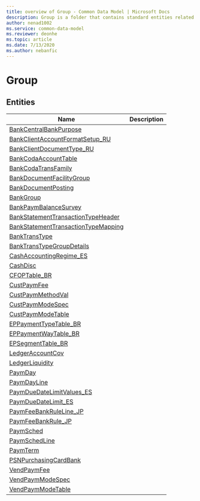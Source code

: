 ```yaml
---
title: overview of Group - Common Data Model | Microsoft Docs
description: Group is a folder that contains standard entities related to the Common Data Model.
author: nenad1002
ms.service: common-data-model
ms.reviewer: deonhe
ms.topic: article
ms.date: 7/13/2020
ms.author: nebanfic
---
```


# Group


## Entities

|Name|Description|
|---|---|
|[BankCentralBankPurpose](BankCentralBankPurpose.md)||
|[BankClientAccountFormatSetup_RU](BankClientAccountFormatSetup_RU.md)||
|[BankClientDocumentType_RU](BankClientDocumentType_RU.md)||
|[BankCodaAccountTable](BankCodaAccountTable.md)||
|[BankCodaTransFamily](BankCodaTransFamily.md)||
|[BankDocumentFacilityGroup](BankDocumentFacilityGroup.md)||
|[BankDocumentPosting](BankDocumentPosting.md)||
|[BankGroup](BankGroup.md)||
|[BankPaymBalanceSurvey](BankPaymBalanceSurvey.md)||
|[BankStatementTransactionTypeHeader](BankStatementTransactionTypeHeader.md)||
|[BankStatementTransactionTypeMapping](BankStatementTransactionTypeMapping.md)||
|[BankTransType](BankTransType.md)||
|[BankTransTypeGroupDetails](BankTransTypeGroupDetails.md)||
|[CashAccountingRegime_ES](CashAccountingRegime_ES.md)||
|[CashDisc](CashDisc.md)||
|[CFOPTable_BR](CFOPTable_BR.md)||
|[CustPaymFee](CustPaymFee.md)||
|[CustPaymMethodVal](CustPaymMethodVal.md)||
|[CustPaymModeSpec](CustPaymModeSpec.md)||
|[CustPaymModeTable](CustPaymModeTable.md)||
|[EPPaymentTypeTable_BR](EPPaymentTypeTable_BR.md)||
|[EPPaymentWayTable_BR](EPPaymentWayTable_BR.md)||
|[EPSegmentTable_BR](EPSegmentTable_BR.md)||
|[LedgerAccountCov](LedgerAccountCov.md)||
|[LedgerLiquidity](LedgerLiquidity.md)||
|[PaymDay](PaymDay.md)||
|[PaymDayLine](PaymDayLine.md)||
|[PaymDueDateLimitValues_ES](PaymDueDateLimitValues_ES.md)||
|[PaymDueDateLimit_ES](PaymDueDateLimit_ES.md)||
|[PaymFeeBankRuleLine_JP](PaymFeeBankRuleLine_JP.md)||
|[PaymFeeBankRule_JP](PaymFeeBankRule_JP.md)||
|[PaymSched](PaymSched.md)||
|[PaymSchedLine](PaymSchedLine.md)||
|[PaymTerm](PaymTerm.md)||
|[PSNPurchasingCardBank](PSNPurchasingCardBank.md)||
|[VendPaymFee](VendPaymFee.md)||
|[VendPaymModeSpec](VendPaymModeSpec.md)||
|[VendPaymModeTable](VendPaymModeTable.md)||
